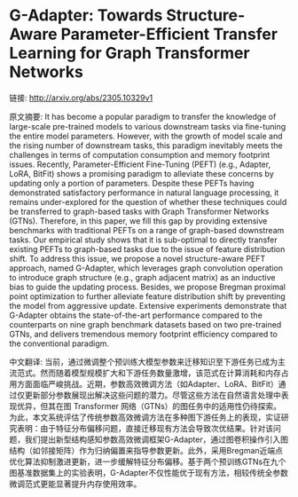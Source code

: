 # G-Adapter: Towards Structure-Aware Parameter-Efficient Transfer Learning for Graph Transformer Networks

链接: http://arxiv.org/abs/2305.10329v1

原文摘要:
It has become a popular paradigm to transfer the knowledge of large-scale
pre-trained models to various downstream tasks via fine-tuning the entire model
parameters. However, with the growth of model scale and the rising number of
downstream tasks, this paradigm inevitably meets the challenges in terms of
computation consumption and memory footprint issues. Recently,
Parameter-Efficient Fine-Tuning (PEFT) (e.g., Adapter, LoRA, BitFit) shows a
promising paradigm to alleviate these concerns by updating only a portion of
parameters. Despite these PEFTs having demonstrated satisfactory performance in
natural language processing, it remains under-explored for the question of
whether these techniques could be transferred to graph-based tasks with Graph
Transformer Networks (GTNs). Therefore, in this paper, we fill this gap by
providing extensive benchmarks with traditional PEFTs on a range of graph-based
downstream tasks. Our empirical study shows that it is sub-optimal to directly
transfer existing PEFTs to graph-based tasks due to the issue of feature
distribution shift. To address this issue, we propose a novel structure-aware
PEFT approach, named G-Adapter, which leverages graph convolution operation to
introduce graph structure (e.g., graph adjacent matrix) as an inductive bias to
guide the updating process. Besides, we propose Bregman proximal point
optimization to further alleviate feature distribution shift by preventing the
model from aggressive update. Extensive experiments demonstrate that G-Adapter
obtains the state-of-the-art performance compared to the counterparts on nine
graph benchmark datasets based on two pre-trained GTNs, and delivers tremendous
memory footprint efficiency compared to the conventional paradigm.

中文翻译:
当前，通过微调整个预训练大模型参数来迁移知识至下游任务已成为主流范式。然而随着模型规模扩大和下游任务数量激增，该范式在计算消耗和内存占用方面面临严峻挑战。近期，参数高效微调方法（如Adapter、LoRA、BitFit）通过仅更新部分参数展现出解决这些问题的潜力。尽管这些方法在自然语言处理中表现优异，但其在图 Transformer 网络（GTNs）的图任务中的适用性仍待探索。为此，本文系统评估了传统参数高效微调方法在多种图下游任务上的表现，实证研究表明：由于特征分布偏移问题，直接迁移现有方法会导致次优结果。针对该问题，我们提出新型结构感知参数高效微调框架G-Adapter，通过图卷积操作引入图结构（如邻接矩阵）作为归纳偏置来指导参数更新。此外，采用Bregman近端点优化算法抑制激进更新，进一步缓解特征分布偏移。基于两个预训练GTNs在九个图基准数据集上的实验表明，G-Adapter不仅性能优于现有方法，相较传统全参数微调范式更能显著提升内存使用效率。
